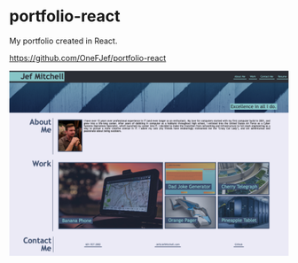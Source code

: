 # portfolio-react

My portfolio created in React.

https://github.com/OneFJef/portfolio-react

![site screenshot](/src/assests/images/Portfolio_Screenshot.png)
